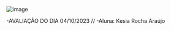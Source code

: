![image](https://github.com/KesiaRocha/bd-info-p4/assets/124710521/92d31b56-650b-44d0-a758-28a1caa1d049)

-AVALIAÇÃO DO DIA 04/10/2023 // 
-Aluna: Kesia Rocha Araújo
